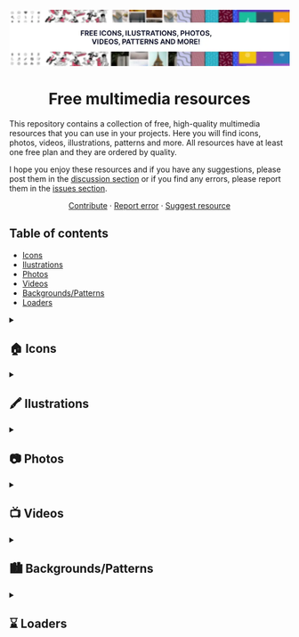 <div id="top"></div>

<!-- PROJECT LOGO -->
<div align="center">

![header](./images/header.webp)

# Free multimedia resources

</div>

This repository contains a collection of free, high-quality multimedia resources that you can use in your projects. Here you will find icons, photos, videos, illustrations, patterns and more. All resources have at least one free plan and they are ordered by quality.

I hope you enjoy these resources and if you have any suggestions, please post them in the [discussion section](https://github.com/cosmoart/free-multimedia-resources/discussions) or if you find any errors, please report them in the [issues section](https://github.com/cosmoart/free-multimedia-resources/issues).

<div align="center">
  <a href="https://github.com/cosmoart/free-multimedia-resources">Contribute</a>
  ·
  <a href="https://github.com/cosmoart/free-multimedia-resources/issues">Report error</a>
  ·
  <a href="https://github.com/cosmoart/free-multimedia-resources/discussions">Suggest resource</a>
</div>


<!-- TABLE OF CONTENTS -->
## Table of contents

- [Icons](#-icons)
- [Ilustrations](#%EF%B8%8F-ilustrations)
- [Photos](#-photos)
- [Videos](#-videos)
- [Backgrounds/Patterns](#%EF%B8%8F-backgroundspatterns)
- [Loaders](#-loaders)


<details>

<summary><h2>🏠 Icons</h2></summary>

> Note: Icons that are in the Iconify pack (such as Hero icons, Feather icons or Fontawesome) are not listed, except for Google icons and Tabler icons.

<table>
<tr>
		<td><a href="https://iconify.design/"><img src="./images/icons/iconify.webp" alt="Iconify"></a></td><td><a href="https://fonts.google.com/icons"><img src="./images/icons/google.webp" alt="Google icons"></a></td><td><a href="https://tabler-icons.io"><img src="https://tabler-icons.io/img/tabler-icons/og.png" alt="Tabler icons"></a></td>
	</tr>
	<tr>
		<td><a href="https://iconify.design/">Iconify</a></td><td><a href="https://fonts.google.com/icons">Google icons</a></td><td><a href="https://tabler-icons.io">Tabler icons</a></td>
	</tr>
	<tr>
		<td>All popular icon sets, one framework. Over 150,000 open source vector icons.</td><td>Over 2,500 glyphs in a single font file with a wide range of design variants. </td><td>Free and open source icons designed to make your website or app attractive, visually consistent and simply beautiful.</td>
	</tr>
	<tr>
		<td><a href="https://iconify.design/license/">Licence: MIT. This license does not apply to all icons, Icon sets use various open source licenses, see each icon set for details.</a> </td><td><a href="https://www.apache.org/licenses/LICENSE-2.0.html">Licence: Apache License Version 2.0</a></td><td><a href="https://github.com/tabler/tabler-icons/blob/master/LICENSE">Licence: MIT</a></td>
	</tr><tr>
		<td><a href="https://svgl.vercel.app"><img src="https://svgl.vercel.app/images/screenshot.png" alt="svgl"></a></td><td><a href="https://ikonate.com"><img src="https://ikonate.com/cover.png" alt="Ikonate"></a></td><td><a href="https://www.svgrepo.com"><img src="https://www.svgrepo.com/social.png" alt="SVGrepo"></a></td>
	</tr>
	<tr>
		<td><a href="https://svgl.vercel.app">svgl</a></td><td><a href="https://ikonate.com">Ikonate</a></td><td><a href="https://www.svgrepo.com">SVGrepo</a></td>
	</tr>
	<tr>
		<td>A beautiful library with SVG logos.</td><td>Customise, adjust and download free vector icons.</td><td>500.000+ Open-licensed SVG Vector and Icons</td>
	</tr>
	<tr>
		<td><a href="https://github.com/pheralb/svgl/blob/main/LICENSE">Licence: MIT</a> </td><td><a href="https://github.com/mikolajdobrucki/ikonate/blob/master/LICENSE">Licence: MIT</a></td><td><a href="https://www.svgrepo.com/page/licensing">Licence: Multiple licenses (SVG Repo License, CC0, MIT...)</a></td>
	</tr><tr>
		<td><a href="https://iconmonstr.com"><img src="./images/icons/iconmonstr.webp" alt="Iconmonstr"></a></td><td><a href="https://keyicons.com"><img src="./images/icons/keyicons.webp" alt="Keyicons"></a></td><td><a href="http://zwicon.com"><img src="./images/icons/zwicon.webp" alt="Zwicon"></a></td>
	</tr>
	<tr>
		<td><a href="https://iconmonstr.com">Iconmonstr</a></td><td><a href="https://keyicons.com">Keyicons</a></td><td><a href="http://zwicon.com">Zwicon</a></td>
	</tr>
	<tr>
		<td>Free simple icons for your next project</td><td>The clean icon set you were looking for, ready to use in web, mobile development and wherever you want.</td><td>The zwicon icon library was made to support our work @zwoelf. Now it is available for free for download.</td>
	</tr>
	<tr>
		<td><a href="https://iconmonstr.com/license/">Licence: "Licensee may use the Work in non-commercial and commercial projects, services or products without attribution."</a> </td><td><a href="https://keyicons.com">Licence: CC BY 4.0</a></td><td><a href="http://zwicon.com/how-to-use.html">Licence: CC BY-ND 4.0</a></td>
	</tr>
</table>
</details>


<details>

<summary><h2>🖍️ Ilustrations</h2></summary>

<table>
<tr>
		<td><a href="https://www.reshot.com/free-vector-illustrations/"><img src="https://www.reshot.com/static/illustrations/og/reshot-free-illustrations.png" alt="Reshot"></a></td><td><a href="https://undraw.co/illustrations"><img src="./images/ilustrations/undraw.webp" alt="unDraw"></a></td><td><a href="https://designs.ai/graphicmaker"><img src="./images/ilustrations/designsai.webp" alt="Designs AI"></a></td>
	</tr>
	<tr>
		<td><a href="https://www.reshot.com/free-vector-illustrations/">Reshot</a></td><td><a href="https://undraw.co/illustrations">unDraw</a></td><td><a href="https://designs.ai/graphicmaker">Designs AI</a></td>
	</tr>
	<tr>
		<td>Download free vector illustrations for commercial use with no attribution so you can design freely.</td><td>The design project with open-source illustrations for any idea you can imagine and create.</td><td>Get beautiful and customizable SVG, PNG and Vector illustrations that match you brand identity.</td>
	</tr>
	<tr>
		<td><a href="https://www.reshot.com/license/">Licence: Reshot Free License</a> </td><td><a href="https://undraw.co/license">Licence: "You can use the illustrations in any project, commercial or personal without attribution or any costs"</a></td><td><a href="https://designs.ai/dos-and-donts">Licence: "Free for Personal and Commercial usage with attribution."</a></td>
	</tr><tr>
		<td><a href="https://iradesign.io"><img src="./images/ilustrations/iradesign.webp" alt="Iradesign"></a></td><td><a href="https://www.opendoodles.com"><img src="https://assets.website-files.com/5d5d5904f8a21bfe5ff69367/5da4cb5454976755fcac7930_seo-doodles.jpg" alt="Open Doodles"></a></td><td><a href="https://bigheads.io"><img src="https://bigheads.io/card.png" alt="Big Heads"></a></td>
	</tr>
	<tr>
		<td><a href="https://iradesign.io">Iradesign</a></td><td><a href="https://www.opendoodles.com">Open Doodles</a></td><td><a href="https://bigheads.io">Big Heads</a></td>
	</tr>
	<tr>
		<td>Build your own amazing illustrations with MIT licensed illustrations</td><td>A library of sketchy illustrations of people free for personal and commercial use.</td><td>Randomly Generated Characters for Your Apps & Games.</td>
	</tr>
	<tr>
		<td><a href="https://iradesign.io">Licence: MIT</a> </td><td><a href="https://www.opendoodles.com">Licence: CC0 1.0</a></td><td><a href="https://bigheads.io">Licence: "Free for personal and commercial use."</a></td>
	</tr><tr>
		<td><a href="https://www.manypixels.co/gallery"><img src="https://www.manypixels.co/Illustrations%20Gallery%20Thumbnails.png" alt="Many Pixels"></a></td><td><a href="https://www.humaaans.com/"><img src="https://assets.website-files.com/5bff8886c3964a992e90d465/5c050a75fc73fba30bf816f1_seo-rectangle.jpg" alt="Humaaans"></a></td><td><a href="https://fresh-folk.com"><img src="https://fresh-folk.com/assets/images/card.jpg" alt="Fresh Folk"></a></td>
	</tr>
	<tr>
		<td><a href="https://www.manypixels.co/gallery">Many Pixels</a></td><td><a href="https://www.humaaans.com/">Humaaans</a></td><td><a href="https://fresh-folk.com">Fresh Folk</a></td>
	</tr>
	<tr>
		<td>Download our 2,500+ editable and royalty-free SVG and PNG illustrations to power up your designs.</td><td>Mix-&-match illustrations of people with a design library for InVIsion Studio and Sketch.</td><td>An illustration library of people and objects.</td>
	</tr>
	<tr>
		<td><a href="https://www.manypixels.co/gallery">Licence: "You can use the illustrations in any project, commercial or personal without attribution or any costs."</a> </td><td><a href="https://www.humaaans.com/">Licence: CC0</a></td><td><a href="https://fresh-folk.com">Licence: CC BY-NC-ND 4.0</a></td>
	</tr><tr>
		<td><a href="https://flexiple.com/illustrations/"><img src="https://ik.imagekit.io/6eslefmcf/flexiple/preview/scale-link-preview_TPkNnpjji.png" alt="Flexiple ilustrations"></a></td><td><a href="https://storyset.com"><img src="./images/ilustrations/storyset.webp" alt="Storyset"></a></td><td><a href="https://themeisle.com/illustrations/"><img src="./images/ilustrations/themeisle.webp" alt="Theme Isle"></a></td>
	</tr>
	<tr>
		<td><a href="https://flexiple.com/illustrations/">Flexiple ilustrations</a></td><td><a href="https://storyset.com">Storyset</a></td><td><a href="https://themeisle.com/illustrations/">Theme Isle</a></td>
	</tr>
	<tr>
		<td>A new free, open-source and high-quality illustration each day - no attribution needed!</td><td>Awesome free customizable illustrations for your next project</td><td>Find & Download the most popular Illustrations ✓ Free for commercial use ✓ High Quality Images ✓ Made for Creative Projects.</td>
	</tr>
	<tr>
		<td><a href="https://flexiple.com/illustrations/">Licence: "Put simply, use it in any project. No attribution needed."</a> </td><td><a href="https://storyset.com/faqs">Licence: Free for Personal and Commercial usage with attribution.</a></td><td><a href="https://themeisle.com/illustrations/">Licence: "All images and vectors published on Themeisle can be used for free. You can use them for noncommercial and commercial purposes."</a></td>
	</tr><tr>
		<td><a href="https://www.drawkit.com/?pricing-type=Free"><img src="./images/ilustrations/drawkit.webp" alt="DrawKit"></a></td><td><a href="https://delesign.com/free-designs/graphics/illustration"><img src="./images/ilustrations/delesign.webp" alt="Delesign"></a></td>
	</tr>
	<tr>
		<td><a href="https://www.drawkit.com/?pricing-type=Free">DrawKit</a></td><td><a href="https://delesign.com/free-designs/graphics/illustration">Delesign</a></td>
	</tr>
	<tr>
		<td>REQUIRE LOGIN TO USE. Browse all our creative contents. 2D illustrations, icons, 3D, animations, mockups and many more.</td><td>REQUIRE LOGIN TO USE. Use our royalty-free Illustrations for your website, social media, blog, email newsletters, and anything else.</td>
	</tr>
	<tr>
		<td><a href="https://www.drawkit.com/license">Licence: DrawKit License (Free for Personal and Commercial. No attribution required.)</a> </td><td><a href="https://delesign.com/free-designs/free-license/">Licence: Delesign License (Free for Personal and Commercial. No attribution required.)</a></td>
	</tr>
</table>
</details>


<details>

<summary><h2>📷 Photos</h2></summary>

<table>
<tr>
		<td><a href="https://pixabay.com/photos/"><img src="./images/photos/pixabay.webp" alt="PixaBay"></a></td><td><a href="https://www.pexels.com"><img src="./images/photos/pexels.webp" alt="Pexels"></a></td><td><a href="https://picography.co"><img src="./images/photos/picography.webp" alt="Picography"></a></td>
	</tr>
	<tr>
		<td><a href="https://pixabay.com/photos/">PixaBay</a></td><td><a href="https://www.pexels.com">Pexels</a></td><td><a href="https://picography.co">Picography</a></td>
	</tr>
	<tr>
		<td>Find high quality royalty free photos for your next project. ✓ Free for commercial use ✓ No attribution required ✓ Photos handpicked by staff.</td><td>Free stock photos & videos you can use everywhere. Browse millions of high-quality royalty free stock images & copyright free pictures. No attribution required.</td><td>Picography offers gorgeous high-resolution free photos. Our free stock photos can be used for any project. No attribution needed. Download your favorites.</td>
	</tr>
	<tr>
		<td><a href="https://pixabay.com/es/service/license/">Licence: Pixabay License (Free for commercial and noncommercial use. Attribution is not required.)</a> </td><td><a href="https://www.pexels.com/license/">Licence: "All photos and videos on Pexels can be downloaded and used for free."</a></td><td><a href="https://picography.co/terms/">Licence: CC0 1.0</a></td>
	</tr><tr>
		<td><a href="https://unsplash.com"><img src="./images/photos/unsplash.webp" alt="Unsplash"></a></td><td><a href="https://stocksnap.io"><img src="https://stocksnap.io/img/stocksnap_og.png" alt="StockSnap"></a></td><td><a href="https://nappy.co"><img src="https://nappy.co/public/img/meta_header.jpg" alt="Nappy"></a></td>
	</tr>
	<tr>
		<td><a href="https://unsplash.com">Unsplash</a></td><td><a href="https://stocksnap.io">StockSnap</a></td><td><a href="https://nappy.co">Nappy</a></td>
	</tr>
	<tr>
		<td>The internet’s source of freely-usable images. Powered by creators everywhere.</td><td>The best source for free, CC0, do-what-you-want-with stock photos. No attribution required.</td><td>Beautiful photos of Black and Brown people, for free. For commercial and personal use.</td>
	</tr>
	<tr>
		<td><a href="https://unsplash.com/license">Licence: Free for Commercial and non-commercial purposes. No attribution required.</a> </td><td><a href="https://stocksnap.io/license">Licence: CC0 1.0</a></td><td><a href="https://nappy.co/license">Licence: CC0 1.0</a></td>
	</tr>
</table>
</details>


<details>

<summary><h2>📺 Videos</h2></summary>

<table>
<tr>
		<td><a href="https://www.pexels.com/videos/"><img src="./images/videos/pexels.webp" alt="Pexels"></a></td><td><a href="https://coverr.co"><img src="./images/videos/coverr.webp" alt="Coverr"></a></td><td><a href="https://www.videezy.com"><img src="./images/videos/videezy.webp" alt="Videezy"></a></td>
	</tr>
	<tr>
		<td><a href="https://www.pexels.com/videos/">Pexels</a></td><td><a href="https://coverr.co">Coverr</a></td><td><a href="https://www.videezy.com">Videezy</a></td>
	</tr>
	<tr>
		<td>Pexels Videos makes it easy to find free stock footage for your website, promo video or anything else.</td><td>Download royalty free (for personal and commercial use), unique and beautiful video footage for your website or any project. No attribution required.</td><td>Download millions of free and premium stock footage and motion graphics instantly.</td>
	</tr>
	<tr>
		<td><a href="https://www.pexels.com/license/">Licence: "All photos and videos on Pexels can be downloaded and used for free."</a> </td><td><a href="https://coverr.co/license">Licence: "All Videos published on Coverr.co can be used free for commercial and non-commercial purposes. You do not need to ask permission from or provide credit to the videographer or Coverr.co, although it is appreciated when possible."</a></td><td><a href="https://www.videezy.com/terms">Licence: Standard, Pro, Creative Commons and Editorial Use Only</a></td>
	</tr><tr>
		<td><a href="https://mixkit.co/free-stock-video/"><img src="./images/videos/mixkit.webp" alt="Mixkit"></a></td><td><a href="https://www.videvo.net"><img src="./images/videos/videvo.webp" alt="Videvo"></a></td>
	</tr>
	<tr>
		<td><a href="https://mixkit.co/free-stock-video/">Mixkit</a></td><td><a href="https://www.videvo.net">Videvo</a></td>
	</tr>
	<tr>
		<td>Browse our library of extraordinary free stock footage and motion clips for every occasion. All HD Video Clips are completely free to download and use anywhere.</td><td>Download Free Stock Footage and HD Video clips; Videvo offers a large selection of HD video clips, motion graphics and free stock footage.</td>
	</tr>
	<tr>
		<td><a href="https://mixkit.co/license/">Licence: "Items under the Mixkit Stock Video Free License can be used in your commercial and non-commercial projects, for free."</a> </td><td><a href="https://help.videvo.net/category/6-licensing">Licence: Videvo Attribution License or Creative Commons 3.0 ("You may use these video clips free of charge, in both personal and commercial productions. Video clips that carry the Creative Commons 3.0 license must be attributed to the original author.")</a></td>
	</tr>
</table>
</details>


<details>

<summary><h2>🏙️ Backgrounds/Patterns</h2></summary>

<table>
<tr>
		<td><a href="https://www.magicpattern.design/tools/css-backgrounds"><img src="https://storage.googleapis.com/brandflow-bucket/magipattern/css-backgrounds.jpg" alt="CSS Background Patterns"></a></td><td><a href="https://pattern.monster"><img src="https://giguom.com/pattern.monster/images//TwitterBG2.png" alt="Pattern Monster"></a></td><td><a href="https://bansal.io/pattern-css"><img src="https://bansal.io/assets/images/pattern-css-preview.jpg" alt="pattern.css"></a></td>
	</tr>
	<tr>
		<td><a href="https://www.magicpattern.design/tools/css-backgrounds">CSS Background Patterns</a></td><td><a href="https://pattern.monster">Pattern Monster</a></td><td><a href="https://bansal.io/pattern-css">pattern.css</a></td>
	</tr>
	<tr>
		<td>Beautiful pure CSS background patterns that you can actually use in your projects!</td><td>A simple online pattern generator to create repeatable SVG patterns. Perfect for website backgrounds, apparel, branding, packaging design and more.</td><td>CSS only library to fill your empty background with beautiful patterns.</td>
	</tr>
	<tr>
		<td><a href="https://www.magicpattern.design/terms">Licence: "Free"</a> </td><td><a href="https://github.com/catchspider2002/svelte-svg-patterns/blob/master/LICENSE.md">Licence: MIT</a></td><td><a href="https://github.com/bansal/pattern.css">Licence: MIT</a></td>
	</tr><tr>
		<td><a href="https://haikei.app/generators/"><img src="https://haikei.app/haikei-cover.png" alt="Haikei"></a></td><td><a href="https://www.heropatterns.com"><img src="./images/backgrounds/heropatterns.webp" alt="Hero Patterns"></a></td><td><a href="https://patternpad.com"><img src="https://patternpad.com/images/patternpad-banner.png" alt="PatternPad"></a></td>
	</tr>
	<tr>
		<td><a href="https://haikei.app/generators/">Haikei</a></td><td><a href="https://www.heropatterns.com">Hero Patterns</a></td><td><a href="https://patternpad.com">PatternPad</a></td>
	</tr>
	<tr>
		<td>Our SVG generators let you discover, customize, randomize, and export generative SVG design assets to use in your favorite design tools.</td><td>A collection of repeatable SVG background patterns for you to use on your web projects.</td><td>PatternPad offers unlimited unique pattern designs that fit your style. Ideal for branding, presentations, social media posts or customising products.</td>
	</tr>
	<tr>
		<td><a href="https://haikei.app/pricing/">Licence: Free</a> </td><td><a href="https://heropatterns.com">Licence: CC BY 4.0</a></td><td><a href="https://patternpad.com">Licence: Free with attribution</a></td>
	</tr>
</table>
</details>


<details>

<summary><h2>⌛ Loaders</h2></summary>

<table>
<tr>
		<td><a href="https://10015.io/tools/css-loader-generator"><img src="./images/loaders/css_tools.webp" alt="10015 Tools - CSS Loader Generator"></a></td><td><a href="https://uiball.com/loaders/"><img src="./images/loaders/uiball-loaders.webp" alt="Loaders"></a></td><td><a href="https://loaders.holasvg.com"><img src="https://loaders.holasvg.com/holasvg-loaders.gif" alt="Hola svg"></a></td>
	</tr>
	<tr>
		<td><a href="https://10015.io/tools/css-loader-generator">10015 Tools - CSS Loader Generator</a></td><td><a href="https://uiball.com/loaders/">Loaders</a></td><td><a href="https://loaders.holasvg.com">Hola svg</a></td>
	</tr>
	<tr>
		<td>Online CSS Loader Generator is a free tool for generating CSS loaders</td><td>Free loaders & spinners for your next project. Built with HTML, CSS and a soupçon of SVG. Available for copypasta or as a tree-shakeable React component library.</td><td>Free SVG Loader Generator</td>
	</tr>
	<tr>
		<td><a href="https://10015.io/tools/css-loader-generator">Licence: Free</a> </td><td><a href="https://github.com/GriffinJohnston/uiball-loaders/blob/main/LICENSE">Licence: MIT</a></td><td><a href="https://loaders.holasvg.com">Licence: MIT</a></td>
	</tr><tr>
		<td><a href="https://samherbert.net/svg-loaders/"><img src="./images/loaders/svg-loaders.webp" alt="SVG Loaders"></a></td><td><a href="https://cssloaders.github.io"><img src="https://cssloaders.github.io/images/Loader-screen.png" alt="CSS loaders and spinners"></a></td>
	</tr>
	<tr>
		<td><a href="https://samherbert.net/svg-loaders/">SVG Loaders</a></td><td><a href="https://cssloaders.github.io">CSS loaders and spinners</a></td>
	</tr>
	<tr>
		<td>Loading icons and small animations built with pure SVG.</td><td>CSS Loader is a collection of different types of loaders, spinners and their source code. There are no image dependencies in this. It's is done using pure CSS. Hence it is easily customization too.</td>
	</tr>
	<tr>
		<td><a href="https://github.com/SamHerbert/SVG-Loaders/blob/master/LICENSE.md">Licence: MIT</a> </td><td><a href="https://github.com/vineethtrv/css-loader/blob/master/LICENSE">Licence: MIT</a></td>
	</tr>
</table>
</details>

